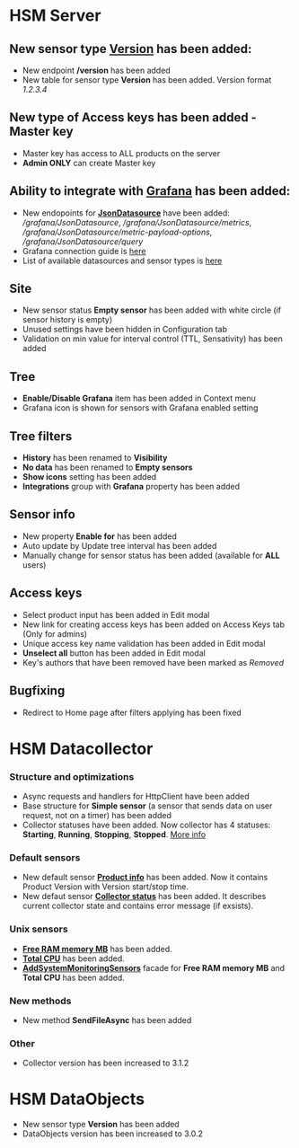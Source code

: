 # HSM Server

## New sensor type [**Version**](https://github.com/SoftFx/Hierarchical-Sensor-Monitoring/wiki/Sensor-types) has been added:
* New endpoint **/version** has been added
* New table for sensor type **Version** has been added. Version format *1.2.3.4*

## New type of Access keys has been added - **Master key**
* Master key has access to ALL products on the server
* **Admin ONLY** can create Master key

## Ability to integrate with [**Grafana**](https://grafana.com/) has been added:
* New endopoints for [**JsonDatasource**](https://grafana.com/grafana/plugins/simpod-json-datasource/) have been added: */grafana/JsonDatasource*, */grafana/JsonDatasource/metrics*, */grafana/JsonDatasource/metric-payload-options*, */grafana/JsonDatasource/query*
* Grafana connection guide is [here](https://github.com/SoftFx/Hierarchical-Sensor-Monitoring/wiki/Integration-with-Grafana)
* List of available datasources and sensor types is [here](https://github.com/SoftFx/Hierarchical-Sensor-Monitoring/wiki/Supported-Grafana-datasources#json-datasource)

## Site
* New sensor status **Empty sensor** has been added with white circle (if sensor history is empty)
* Unused settings have been hidden in Configuration tab
* Validation on min value for interval control (TTL, Sensativity) has been added

## Tree
* **Enable/Disable Grafana** item has been added in Context menu
* Grafana icon is shown for sensors with Grafana enabled setting

## Tree filters
* **History** has been renamed to **Visibility**
* **No data** has been renamed to **Empty sensors**
* **Show icons** setting has been added
* **Integrations** group with **Grafana** property has been added

## Sensor info
* New property **Enable for** has been added
* Auto update by Update tree interval has been added
* Manually change for sensor status has been added (available for **ALL** users)

## Access keys
* Select product input has been added in Edit modal
* New link for creating access keys has been added on Access Keys tab (Only for admins)
* Unique access key name validation has been added in Edit modal
* **Unselect all** button has been added in Edit modal
* Key's authors that have been removed have been marked as *Removed*

## Bugfixing
* Redirect to Home page after filters applying has been fixed

# HSM Datacollector

### Structure and optimizations
* Async requests and handlers for HttpClient have been added
* Base structure for **Simple sensor** (a sensor that sends data on user request, not on a timer) has been added
* Collector statuses have been added. Now collector has 4 statuses: **Starting**, **Running**, **Stopping**, **Stopped**. [More info](https://github.com/SoftFx/Hierarchical-Sensor-Monitoring/wiki/DataCollector-statuses)

### Default sensors
* New default sensor [**Product info**](https://github.com/SoftFx/Hierarchical-Sensor-Monitoring/wiki/Windows-sensors-collection#addproductversion) has been added. Now it contains Product Version with Version start/stop time.
* New defaut sensor [**Collector status**](https://github.com/SoftFx/Hierarchical-Sensor-Monitoring/wiki/Unix-sensors-collection#addcollectorstatus) has been added. It describes current collector state and contains error message (if exsists).

### Unix sensors
* [**Free RAM memory MB**](https://github.com/SoftFx/Hierarchical-Sensor-Monitoring/wiki/Unix-sensors-collection#addfreerammemory) has been added.
* [**Total CPU**](https://github.com/SoftFx/Hierarchical-Sensor-Monitoring/wiki/Unix-sensors-collection#addtotalcpu) has been added.
* [**AddSystemMonitoringSensors**](https://github.com/SoftFx/Hierarchical-Sensor-Monitoring/wiki/Unix-sensors-collection#addsystemmonitoringsensors) facade for **Free RAM memory MB** and **Total CPU** has been added.

### New methods
* New method **SendFileAsync** has been added

### Other
* Collector version has been increased to 3.1.2

# HSM DataObjects

* New sensor type **Version** has been added
* DataObjects version has been increased to 3.0.2